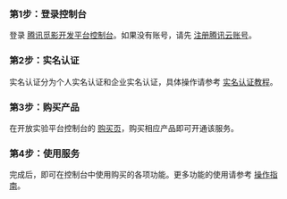 ﻿### 第1步：登录控制台
登录 [腾讯觅影开发平台控制台](https://console.cloud.tencent.com/taop/project-item)。如果没有账号，请先 [注册腾讯云账号](https://cloud.tencent.com/document/product/378/17985)。

### 第2步：实名认证
实名认证分为个人实名认证和企业实名认证，具体操作请参考 [实名认证教程](https://cloud.tencent.com/document/product/378/3592)。

### 第3步：购买产品
在开放实验平台控制台的 [购买页](https://buy.cloud.tencent.com/taop)，购买相应产品即可开通该服务。

### 第4步：使用服务
完成后，即可在控制台中使用购买的各项功能。更多功能的使用请参考 [操作指南]()。